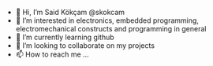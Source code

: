 - 👋 Hi, I’m Said Kökçam @skokcam
- 👀 I’m interested in electronics, embedded programming, electromechanical constructs and programming in general
- 🌱 I’m currently learning github
- 💞️ I’m looking to collaborate on my projects
- 📫 How to reach me ...

<!---
skokcam/skokcam is a ✨ special ✨ repository because its `README.md` (this file) appears on your GitHub profile.
You can click the Preview link to take a look at your changes.
--->
